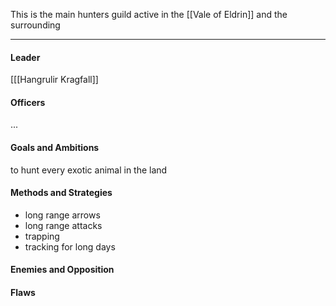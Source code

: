 This is the main hunters guild active in the [[Vale of Eldrin]] and the surrounding 

---
#### Leader
[[[Hangrulir Kragfall]]
#### Officers

...
#### Goals and Ambitions

to hunt every exotic animal in the land
#### Methods and Strategies 
- long range arrows
- long range attacks
- trapping
- tracking for long days
#### Enemies and Opposition 
#### Flaws